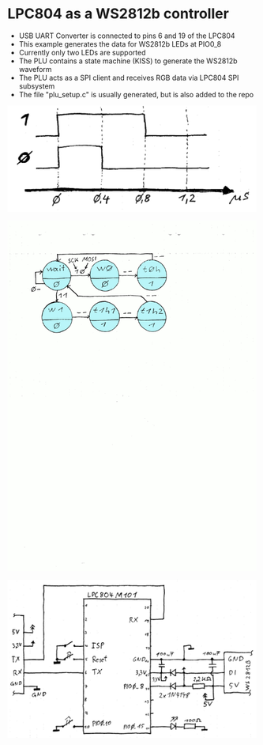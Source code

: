 # LPC804 as a WS2812b controller


 * USB UART Converter is connected to pins 6 and 19 of the LPC804
 * This example generates the data for WS2812b LEDs at PIO0_8
 * Currently only two LEDs are supported 
 * The PLU contains a state machine (KISS) to generate the WS2812b waveform
 * The PLU acts as a SPI client and receives RGB data via LPC804 SPI subsystem
 * The file "plu_setup.c" is usually generated, but is also added to the repo

![ws2812b_code.png](ws2812b_code.png)

![lpc804_wd2812b_kiss.png](lpc804_wd2812b_kiss.png)

![lpc804_wd2812b_schematic.png](lpc804_wd2812b_schematic.png)

